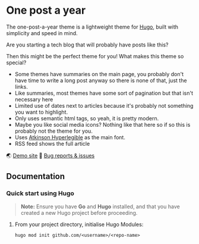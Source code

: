 # One post a year

The one-post-a-year theme is a lightweight theme for [Hugo](https://gohugo.io), built with simplicity and speed in mind.

Are you starting a tech blog that will probably have posts like this?

Then this might be the perfect theme for you! What makes this theme so special?

- Some themes have summaries on the main page, you probably don't have time to write a long post anyway so there is none of that, just the links.
- Like summaries, most themes have some sort of pagination but that isn't necessary here
- Limited use of dates next to articles because it's probably not something you want to highlight.
- Only uses semantic html tags, so yeah, it is pretty modern.
- Maybe you like social media icons? Nothing like that here so if so this is probably not the theme for you.
- Uses [Atkinson Hyperlegible](https://en.wikipedia.org/wiki/Atkinson_Hyperlegible) as the main font.
- RSS feed shows the full article

🌏 [Demo site](https://jarv.github.io/one-post-a-yar/)
🐛 [Bug reports & issues](https://github.com/jarv/one-post-per-year/issues)

## Documentation

### Quick start using Hugo

> **Note:** Ensure you have **Go** and **Hugo** installed, and that you have created a new Hugo project before proceeding.

1. From your project directory, initialise Hugo Modules:

   ```shell
   hugo mod init github.com/<username>/<repo-name>
   ```
